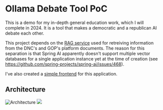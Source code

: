 # Ollama Debate Tool PoC

This is a demo for my in-depth general education work, which I will complete in 2024. It is a tool that makes a democratic and a republican AI debate each other.

This project depends on the [RAG service](https://github.com/jzelAdmin2006/ollama-debate-PoC-rag) used for retreiving information from the DNC's and GOP's platform documents. The reason for this separation is that Spring AI apparently doesn't support multiple vector databases for a single application instance yet at the time of creation (see https://github.com/spring-projects/spring-ai/issues/468).

I've also created a [simple frontend](https://github.com/jzelAdmin2006/ollama-debate-PoC-frontend) for this application.

## Architecture

![Architecture](./architecture.drawio.svg)
<img src="./architecture.drawio.svg">
